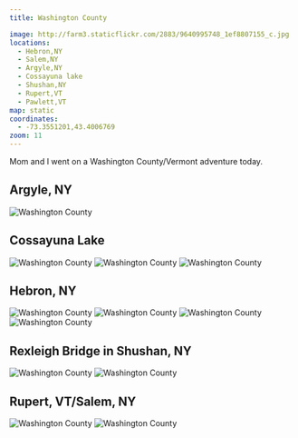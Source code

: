 ```yaml
---
title: Washington County

image: http://farm3.staticflickr.com/2883/9640995748_1ef8807155_c.jpg
locations:
  - Hebron,NY
  - Salem,NY
  - Argyle,NY
  - Cossayuna lake
  - Shushan,NY
  - Rupert,VT
  - Pawlett,VT
map: static
coordinates:
  - -73.3551201,43.4006769
zoom: 11
---
```


Mom and I went on a Washington County/Vermont adventure today.

## Argyle, NY

<div class="photos">

<img src="http://farm3.staticflickr.com/2878/9637740279_a6f70ebedd_b.jpg"  alt="Washington County">
</div>

## Cossayuna Lake

<div class="photos">

<img src="http://farm6.staticflickr.com/5470/9637747745_b5989c4710_b.jpg" class="img-half" alt="Washington County">
<img src="http://farm3.staticflickr.com/2878/9640986104_1a6274ee92_c.jpg" class="img-half" alt="Washington County">
<img src="http://farm6.staticflickr.com/5498/9640987334_81452d79e3_b.jpg" alt="Washington County" class="pop-out">
</div>

## Hebron, NY

<div class="photos">

<img src="http://farm6.staticflickr.com/5532/9640990302_827d1982fc_c.jpg" class="img-half" alt="Washington County">
<img src="http://farm6.staticflickr.com/5509/9640992772_145d3077e2_c.jpg" class="img-half" alt="Washington County">
<img src="http://farm4.staticflickr.com/3762/9640977766_b4d34ec115_c.jpg" class="img-half" alt="Washington County">
<img src="http://farm8.staticflickr.com/7353/9637759135_4c2076a44d_c.jpg" class="img-half" alt="Washington County">
</div>

## Rexleigh Bridge in Shushan, NY

<div class="photos">

<img src="http://farm3.staticflickr.com/2883/9640995748_1ef8807155_c.jpg"  class="img-split-wide" alt="Washington County">
<img src="http://farm6.staticflickr.com/5508/9640997512_4d46d93e11_c.jpg"  class="img-split-tall" alt="Washington County">
</div>

## Rupert, VT/Salem, NY

<div class="photos">

<img src="http://farm6.staticflickr.com/5496/9637763745_235a81196b_c.jpg" class="img-half" alt="Washington County">
<img src="http://farm6.staticflickr.com/5492/9637743609_c4546f5f1a_c.jpg" class="img-half" alt="Washington County">
</div>
